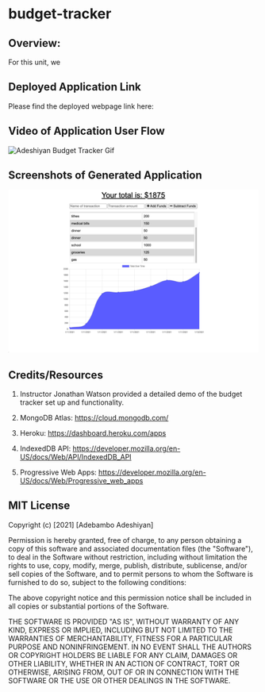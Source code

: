 # budget-tracker

## Overview:

For this unit, we

## Deployed Application Link

Please find the deployed webpage link here:

## Video of Application User Flow

![Adeshiyan Budget Tracker Gif](./public/assets/budget.gif)

## Screenshots of Generated Application

![Adeshiyan Budget Tracker Screenshot](./public/assets/budget.png)

## Credits/Resources

1. Instructor Jonathan Watson provided a detailed demo of the budget tracker set up and functionality.

2. MongoDB Atlas: https://cloud.mongodb.com/

3. Heroku: https://dashboard.heroku.com/apps

4. IndexedDB API: https://developer.mozilla.org/en-US/docs/Web/API/IndexedDB_API

5. Progressive Web Apps: https://developer.mozilla.org/en-US/docs/Web/Progressive_web_apps

## MIT License

Copyright (c) [2021] [Adebambo Adeshiyan]

Permission is hereby granted, free of charge, to any person obtaining a copy
of this software and associated documentation files (the "Software"), to deal
in the Software without restriction, including without limitation the rights
to use, copy, modify, merge, publish, distribute, sublicense, and/or sell
copies of the Software, and to permit persons to whom the Software is
furnished to do so, subject to the following conditions:

The above copyright notice and this permission notice shall be included in all
copies or substantial portions of the Software.

THE SOFTWARE IS PROVIDED "AS IS", WITHOUT WARRANTY OF ANY KIND, EXPRESS OR
IMPLIED, INCLUDING BUT NOT LIMITED TO THE WARRANTIES OF MERCHANTABILITY,
FITNESS FOR A PARTICULAR PURPOSE AND NONINFRINGEMENT. IN NO EVENT SHALL THE
AUTHORS OR COPYRIGHT HOLDERS BE LIABLE FOR ANY CLAIM, DAMAGES OR OTHER
LIABILITY, WHETHER IN AN ACTION OF CONTRACT, TORT OR OTHERWISE, ARISING FROM,
OUT OF OR IN CONNECTION WITH THE SOFTWARE OR THE USE OR OTHER DEALINGS IN THE
SOFTWARE.
